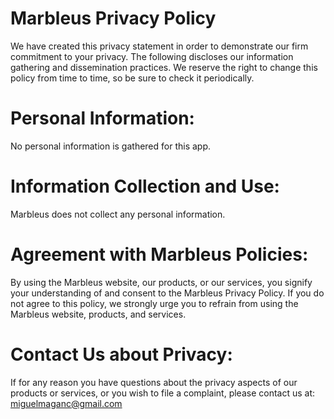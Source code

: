 # Marbleus Privacy Policy

We have created this privacy statement in order to demonstrate our firm
commitment to your privacy. The following discloses our information
gathering and dissemination practices.
We reserve the right to change this policy from time to time, so be sure
to check it periodically.


# Personal Information:
No personal information is gathered for this app.

# Information Collection and Use:
Marbleus does not collect any personal information.

# Agreement with Marbleus Policies:
By using the Marbleus website, our products, or our services, you signify
your understanding of and consent to the Marbleus Privacy Policy. If you
do not agree to this policy, we strongly urge you to refrain from using the
Marbleus website, products, and services.

# Contact Us about Privacy:
If for any reason you have questions about the privacy aspects
of our products or services, or you wish to file a complaint, please
contact us at: miguelmaganc@gmail.com
